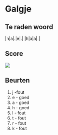 # Galgje

## Te raden woord

|h|a|.|e|.| |h|a|a|.|


## Score 
![](./images/5.png)

## Beurten
1. j -fout
2. e - goed
3. a - goed
4. h - goed
5. l - fout
6. t - fout
7. r - fout
8. k - fout